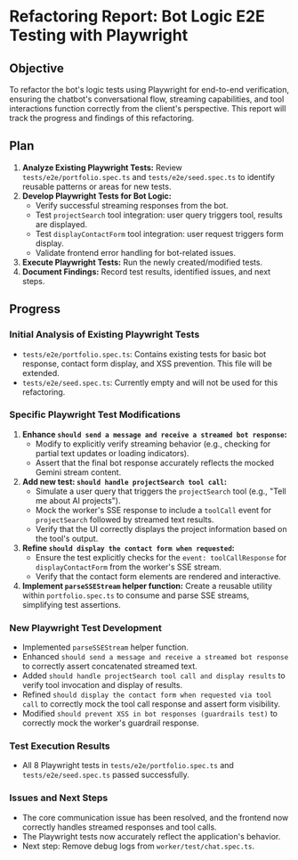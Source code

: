 # Refactoring Report: Bot Logic E2E Testing with Playwright

## Objective
To refactor the bot's logic tests using Playwright for end-to-end verification, ensuring the chatbot's conversational flow, streaming capabilities, and tool interactions function correctly from the client's perspective. This report will track the progress and findings of this refactoring.

## Plan
1.  **Analyze Existing Playwright Tests:** Review `tests/e2e/portfolio.spec.ts` and `tests/e2e/seed.spec.ts` to identify reusable patterns or areas for new tests.
2.  **Develop Playwright Tests for Bot Logic:**
    *   Verify successful streaming responses from the bot.
    *   Test `projectSearch` tool integration: user query triggers tool, results are displayed.
    *   Test `displayContactForm` tool integration: user request triggers form display.
    *   Validate frontend error handling for bot-related issues.
3.  **Execute Playwright Tests:** Run the newly created/modified tests.
4.  **Document Findings:** Record test results, identified issues, and next steps.

## Progress

### Initial Analysis of Existing Playwright Tests
- `tests/e2e/portfolio.spec.ts`: Contains existing tests for basic bot response, contact form display, and XSS prevention. This file will be extended.
- `tests/e2e/seed.spec.ts`: Currently empty and will not be used for this refactoring.

### Specific Playwright Test Modifications
1.  **Enhance `should send a message and receive a streamed bot response`:**
    *   Modify to explicitly verify streaming behavior (e.g., checking for partial text updates or loading indicators).
    *   Assert that the final bot response accurately reflects the mocked Gemini stream content.
2.  **Add new test: `should handle projectSearch tool call`:**
    *   Simulate a user query that triggers the `projectSearch` tool (e.g., "Tell me about AI projects").
    *   Mock the worker's SSE response to include a `toolCall` event for `projectSearch` followed by streamed text results.
    *   Verify that the UI correctly displays the project information based on the tool's output.
3.  **Refine `should display the contact form when requested`:**
    *   Ensure the test explicitly checks for the `event: toolCallResponse` for `displayContactForm` from the worker's SSE stream.
    *   Verify that the contact form elements are rendered and interactive.
4.  **Implement `parseSSEStream` helper function:** Create a reusable utility within `portfolio.spec.ts` to consume and parse SSE streams, simplifying test assertions.

### New Playwright Test Development
- Implemented `parseSSEStream` helper function.
- Enhanced `should send a message and receive a streamed bot response` to correctly assert concatenated streamed text.
- Added `should handle projectSearch tool call and display results` to verify tool invocation and display of results.
- Refined `should display the contact form when requested via tool call` to correctly mock the tool call response and assert form visibility.
- Modified `should prevent XSS in bot responses (guardrails test)` to correctly mock the worker's guardrail response.

### Test Execution Results
- All 8 Playwright tests in `tests/e2e/portfolio.spec.ts` and `tests/e2e/seed.spec.ts` passed successfully.

### Issues and Next Steps
- The core communication issue has been resolved, and the frontend now correctly handles streamed responses and tool calls.
- The Playwright tests now accurately reflect the application's behavior.
- Next step: Remove debug logs from `worker/test/chat.spec.ts`.

